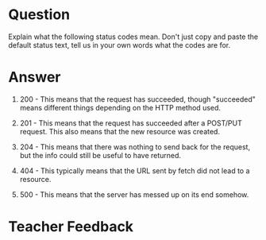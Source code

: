# Question

Explain what the following status codes mean. Don't just copy and paste the default status text, tell us in your own words what the codes are for.

# Answer

1. 200 - This means that the request has succeeded, though "succeeded" means different things depending on the HTTP method used.

2. 201 - This means that the request has succeeded after a POST/PUT request. This also means that the new resource was created.

3. 204 - This means that there was nothing to send back for the request, but the info could still be useful to have returned.

4. 404 - This typically means that the URL sent by fetch did not lead to a resource.

5. 500 - This means that the server has messed up on its end somehow.

# Teacher Feedback
